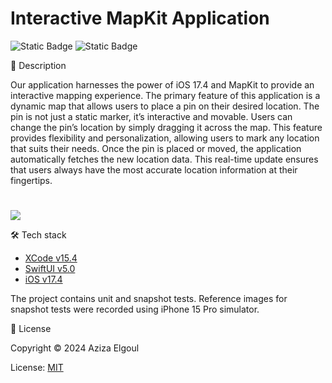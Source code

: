 # Interactive MapKit Application

![Static Badge](https://img.shields.io/badge/v5.0-maker?label=swift&color=orange) ![Static Badge](https://img.shields.io/badge/IOS-maker?label=platforms&color=blue)



📝 Description

Our application harnesses the power of iOS 17.4 and MapKit to provide an interactive mapping experience. The primary feature of this application is a dynamic map that allows users to place a pin on their desired location.
The pin is not just a static marker, it’s interactive and movable. Users can change the pin’s location by simply dragging it across the map. This feature provides flexibility and personalization, allowing users to mark any location that suits their needs.
Once the pin is placed or moved, the application automatically fetches the new location data. This real-time update ensures that users always have the most accurate location information at their fingertips.

#
![](https://github.com/aziza92/MapPin/assets/64699474/c6c4fd9d-6381-4479-9b70-270784923386.gif)


🛠 Tech stack

* [XCode v15.4](https://developer.apple.com/xcode/)
* [SwiftUI v5.0](https://developer.apple.com/documentation/swiftui)
* [iOS v17.4](https://www.apple.com/befr/ios/ios-17/)


The project contains unit and snapshot tests. Reference images for snapshot tests were recorded using iPhone 15 Pro simulator.


📄 License

Copyright © 2024 Aziza Elgoul

License: [MIT](https://opensource.org/license/mit)

